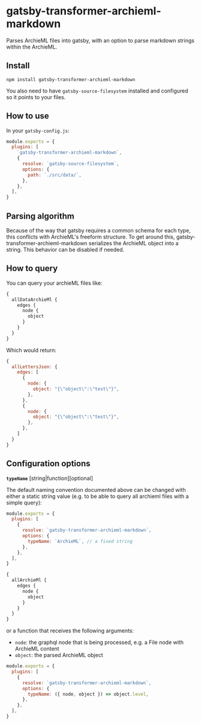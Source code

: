 # gatsby-transformer-archieml-markdown

Parses ArchieML files into gatsby, with an option to parse markdown strings within the ArchieML.

## Install

`npm install gatsby-transformer-archieml-markdown`

You also need to have `gatsby-source-filesystem` installed and configured so it points to your files.

## How to use

In your `gatsby-config.js`:

```javascript
module.exports = {
  plugins: [
    `gatsby-transformer-archieml-markdown`,
    {
      resolve: `gatsby-source-filesystem`,
      options: {
        path: `./src/data/`,
      },
    },
  ],
}
```

## Parsing algorithm

Because of the way that gatsby requires a common schema for each type, this conflicts with ArchieML's freeform structure. To get around this, gatsby-transformer-archieml-markdown serializes the ArchieML object into a string. This behavior can be disabled if needed.

## How to query

You can query your archieML files like:

```graphql
{
  allDataArchieMl {
    edges {
      node {
        object
      }
    }
  }
}
```

Which would return:

```javascript
{
  allLettersJson: {
    edges: [
      {
        node: {
          object: "{\"object\":\"test\"}",
        },
      },
      {
        node: {
          object: "{\"object\":\"test\"}",
        },
      },
    ]
  }
}
```

## Configuration options

**`typeName`** [string|function][optional]

The default naming convention documented above can be changed with either a static string value (e.g. to be able to query all archieml files with a simple query):

```javascript
module.exports = {
  plugins: [
    {
      resolve: `gatsby-transformer-archieml-markdown`,
      options: {
        typeName: `ArchieML`, // a fixed string
      },
    },
  ],
}
```

```graphql
{
  allArchieMl {
    edges {
      node {
        object
      }
    }
  }
}
```

or a function that receives the following arguments:

- `node`: the graphql node that is being processed, e.g. a File node with ArchieML content
- `object`: the parsed ArchieML object

```javascript
module.exports = {
  plugins: [
    {
      resolve: `gatsby-transformer-archieml-markdown`,
      options: {
        typeName: ({ node, object }) => object.level,
      },
    },
  ],
}
```
